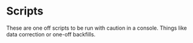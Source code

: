 # Scripts
These are one off scripts to be run with caution in a console. Things like data correction or one-off backfills.

